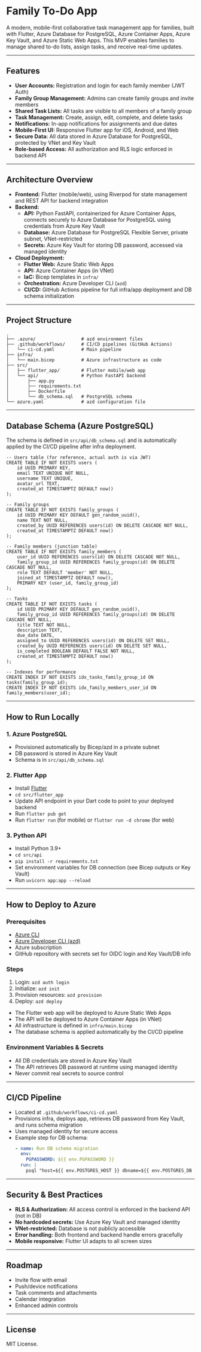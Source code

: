 # Family To-Do App

A modern, mobile-first collaborative task management app for families, built with Flutter, Azure Database for PostgreSQL, Azure Container Apps, Azure Key Vault, and Azure Static Web Apps. This MVP enables families to manage shared to-do lists, assign tasks, and receive real-time updates.

---

## Features

- **User Accounts:** Registration and login for each family member (JWT Auth)
- **Family Group Management:** Admins can create family groups and invite members
- **Shared Task Lists:** All tasks are visible to all members of a family group
- **Task Management:** Create, assign, edit, complete, and delete tasks
- **Notifications:** In-app notifications for assignments and due dates
- **Mobile-First UI:** Responsive Flutter app for iOS, Android, and Web
- **Secure Data:** All data stored in Azure Database for PostgreSQL, protected by VNet and Key Vault
- **Role-based Access:** All authorization and RLS logic enforced in backend API

---

## Architecture Overview

- **Frontend:** Flutter (mobile/web), using Riverpod for state management and REST API for backend integration
- **Backend:**
  - **API:** Python FastAPI, containerized for Azure Container Apps, connects securely to Azure Database for PostgreSQL using credentials from Azure Key Vault
  - **Database:** Azure Database for PostgreSQL Flexible Server, private subnet, VNet-restricted
  - **Secrets:** Azure Key Vault for storing DB password, accessed via managed identity
- **Cloud Deployment:**
  - **Flutter Web:** Azure Static Web Apps
  - **API:** Azure Container Apps (in VNet)
  - **IaC:** Bicep templates in `infra/`
  - **Orchestration:** Azure Developer CLI (`azd`)
  - **CI/CD:** GitHub Actions pipeline for full infra/app deployment and DB schema initialization

---

## Project Structure

```
.
├── .azure/                 # azd environment files
├── .github/workflows/      # CI/CD pipelines (GitHub Actions)
│   └── ci-cd.yaml          # Main pipeline
├── infra/
│   └── main.bicep          # Azure infrastructure as code
├── src/
│   ├── flutter_app/        # Flutter mobile/web app
│   └── api/                # Python FastAPI backend
│       ├── app.py
│       ├── requirements.txt
│       ├── Dockerfile
│       └── db_schema.sql   # PostgreSQL schema
└── azure.yaml              # azd configuration file
```

---

## Database Schema (Azure PostgreSQL)

The schema is defined in `src/api/db_schema.sql` and is automatically applied by the CI/CD pipeline after infra deployment.

```
-- Users table (for reference, actual auth is via JWT)
CREATE TABLE IF NOT EXISTS users (
    id UUID PRIMARY KEY,
    email TEXT UNIQUE NOT NULL,
    username TEXT UNIQUE,
    avatar_url TEXT,
    created_at TIMESTAMPTZ DEFAULT now()
);

-- Family groups
CREATE TABLE IF NOT EXISTS family_groups (
    id UUID PRIMARY KEY DEFAULT gen_random_uuid(),
    name TEXT NOT NULL,
    created_by UUID REFERENCES users(id) ON DELETE CASCADE NOT NULL,
    created_at TIMESTAMPTZ DEFAULT now()
);

-- Family members (junction table)
CREATE TABLE IF NOT EXISTS family_members (
    user_id UUID REFERENCES users(id) ON DELETE CASCADE NOT NULL,
    family_group_id UUID REFERENCES family_groups(id) ON DELETE CASCADE NOT NULL,
    role TEXT DEFAULT 'member' NOT NULL,
    joined_at TIMESTAMPTZ DEFAULT now(),
    PRIMARY KEY (user_id, family_group_id)
);

-- Tasks
CREATE TABLE IF NOT EXISTS tasks (
    id UUID PRIMARY KEY DEFAULT gen_random_uuid(),
    family_group_id UUID REFERENCES family_groups(id) ON DELETE CASCADE NOT NULL,
    title TEXT NOT NULL,
    description TEXT,
    due_date DATE,
    assigned_to UUID REFERENCES users(id) ON DELETE SET NULL,
    created_by UUID REFERENCES users(id) ON DELETE SET NULL,
    is_completed BOOLEAN DEFAULT FALSE NOT NULL,
    created_at TIMESTAMPTZ DEFAULT now()
);

-- Indexes for performance
CREATE INDEX IF NOT EXISTS idx_tasks_family_group_id ON tasks(family_group_id);
CREATE INDEX IF NOT EXISTS idx_family_members_user_id ON family_members(user_id);
```

---

## How to Run Locally

### 1. Azure PostgreSQL
- Provisioned automatically by Bicep/azd in a private subnet
- DB password is stored in Azure Key Vault
- Schema is in `src/api/db_schema.sql`

### 2. Flutter App
- Install [Flutter](https://docs.flutter.dev/get-started/install)
- `cd src/flutter_app`
- Update API endpoint in your Dart code to point to your deployed backend
- Run `flutter pub get`
- Run `flutter run` (for mobile) or `flutter run -d chrome` (for web)

### 3. Python API
- Install Python 3.9+
- `cd src/api`
- `pip install -r requirements.txt`
- Set environment variables for DB connection (see Bicep outputs or Key Vault)
- Run `uvicorn app:app --reload`

---

## How to Deploy to Azure

### Prerequisites
- [Azure CLI](https://docs.microsoft.com/en-us/cli/azure/install-azure-cli)
- [Azure Developer CLI (azd)](https://learn.microsoft.com/en-us/azure/developer/azure-developer-cli/install-azd)
- Azure subscription
- GitHub repository with secrets set for OIDC login and Key Vault/DB info

### Steps
1. Login: `azd auth login`
2. Initialize: `azd init`
3. Provision resources: `azd provision`
4. Deploy: `azd deploy`

- The Flutter web app will be deployed to Azure Static Web Apps
- The API will be deployed to Azure Container Apps (in VNet)
- All infrastructure is defined in `infra/main.bicep`
- The database schema is applied automatically by the CI/CD pipeline

### Environment Variables & Secrets
- All DB credentials are stored in Azure Key Vault
- The API retrieves DB password at runtime using managed identity
- Never commit real secrets to source control

---

## CI/CD Pipeline

- Located at `.github/workflows/ci-cd.yaml`
- Provisions infra, deploys app, retrieves DB password from Key Vault, and runs schema migration
- Uses managed identity for secure access
- Example step for DB schema:
  ```yaml
  - name: Run DB schema migration
    env:
      PGPASSWORD: ${{ env.PGPASSWORD }}
    run: |
      psql "host=${{ env.POSTGRES_HOST }} dbname=${{ env.POSTGRES_DB }} user=${{ env.POSTGRES_USER }} password=${{ env.PGPASSWORD }} sslmode=require" -f src/api/db_schema.sql
  ```

---

## Security & Best Practices
- **RLS & Authorization:** All access control is enforced in the backend API (not in DB)
- **No hardcoded secrets:** Use Azure Key Vault and managed identity
- **VNet-restricted:** Database is not publicly accessible
- **Error handling:** Both frontend and backend handle errors gracefully
- **Mobile responsive:** Flutter UI adapts to all screen sizes

---

## Roadmap
- Invite flow with email
- Push/device notifications
- Task comments and attachments
- Calendar integration
- Enhanced admin controls

---

## License
MIT License.
